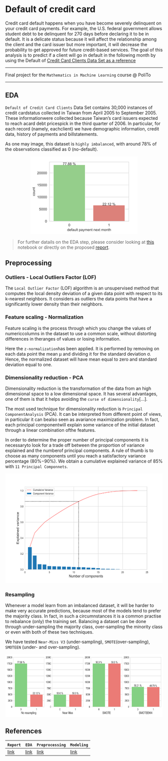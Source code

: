 # Default of credit card
Credit card default happens when you have become severely delinquent on your credit card payments. For example, the U.S. federal government allows student debt to be delinquent for 270 days before declaring it to be in default. It is a delicate status because it will affect the relationship among the client and the card issuer but more important, it will decrease the probability to get approved for future credit-based services. The goal of this analysis is to predict if a client will go in default in the following month by using the Default of [Credit Card Clients Data Set as a reference](http://archive.ics.uci.edu/ml/datasets/default+of+credit+card+clients)

---

Final project for the `Mathematics in Machine Learning` course @ PoliTo

---

## EDA
`Default of Credit Card Clients` Data Set contains 30,000 instances of credit cardstatus collected in Taiwan from April 2005 to September 2005. These informationwere collected because Taiwan’s card issuers expected to reach acard debt pricespick in the third quarter of 2006. In particular, for each record (namely, eachclient) we have demographic information, credit data, history of payments and billstatements.

As one may image, this dataset is `highly imbalanced`, with around 78% of the observations classified as 0 (no-default).

<p align="center">
  <img src="https://github.com/francescodisalvo05/credit-card-default/blob/main/images/readme-00.png"> 
</p>

> For further datails on the EDA step, please consider looking at [this](https://github.com/francescodisalvo05/credit-card-default/blob/main/notebooks/EDA.ipynb) notebook or directly on the proposed [report](https://github.com/francescodisalvo05/credit-card-default/blob/main/DiSalvoFrancesco_S282418.pdf).

## Preprocessing

### Outliers - Local Outliers Factor (LOF)
The `Local Outlier Factor` (LOF) algorithm is an unsupervised method that computes the local density deviation of a given data point with respect to its k-nearest neighbors. It considers as outliers the data points that have a significantly lower density than their neighbors.

### Feature scaling - Normalization
Feature scaling is the process through which you change the values of numericcolumns in the dataset to use a common scale, without distorting differences in theranges of values or losing information. 

Here the `z-normalization`has been applied. It is performed by removing on each data point the mean μ and dividing it for the standard deviation σ. Hence, the normalized dataset will have mean equal to zero and standard deviation equal to one.

### Dimensionality reduction - PCA
Dimensionality reduction is the transformation of the data from an high dimensional space to a low dimensional space. It has several advantages, one of them is that it helps avoiding the `curse of dimensionality`[...].

The most used technique for dimensionality reduction is `Principal ComponentAnalysis` (PCA). It can be interpreted from different point of views, in particular it can bealso seen as avariance maximization problem. In fact, each principal componentwill explain some variance of the initial dataset through a linear combination ofthe features.

In order to determine the proper number of principal components it is necessaryto look for a trade off between the proportion of variance explained and the numberof principal components. A rule of thumb is to choose as many components until you reach a satisfactory variance percentage (80%−90%). We obtain a cumulative explained variance of 85% with `11 Principal Componnets`.

<p align="center">
  <img src="https://github.com/francescodisalvo05/credit-card-default/blob/main/images/10-PCA.svg" height="350px"/>
</p>

### Resampling
Whenever a model learn from an imbalanced dataset, it will be harder to make very accurate predictions, because most of the models tend to prefer the majority class. In fact, in such a circumnstances it is a common practise to rebalance (only) the training set.  Balancing a dataset can be done through under-sampling the majority class, over-sampling the minority class or even with both of these two techniques.

We have tested `Near-Miss V3` (under-sampling), `SMOTE`(over-sampling), `SMOTEEN` (under- and over-sampling).

<p align="center">
  <img src="https://github.com/francescodisalvo05/credit-card-default/blob/main/images/12-resampling-02.svg" height="200px"/>
</p>

## References

| `Report`  | `EDA` | `Preprocessing`  | `Modeling` |
| ------------- | ------------- | ------------- | ------------- |
| [link](https://github.com/francescodisalvo05/credit-card-default/blob/main/DiSalvoFrancesco_S282418.pdf) | [link](https://github.com/francescodisalvo05/credit-card-default/blob/main/notebooks/EDA.ipynb) | [link](https://github.com/francescodisalvo05/credit-card-default/blob/main/notebooks/preprocessing.ipynb) | [link](https://github.com/francescodisalvo05/credit-card-default/blob/main/notebooks/modeling.ipynb)

